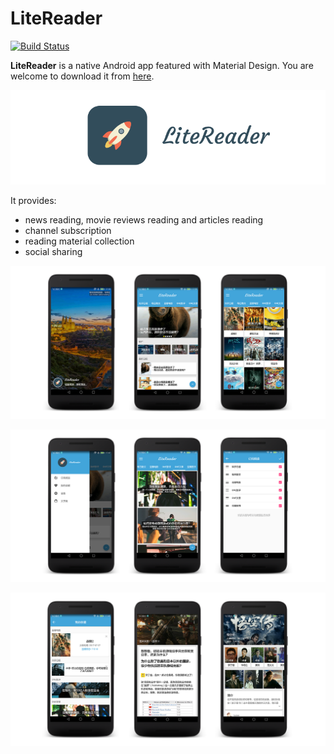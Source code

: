 # LiteReader

[![Build Status](https://travis-ci.org/Mindjet/LiteReader.svg?branch=master)](https://travis-ci.org/Mindjet/LiteReader)

**LiteReader** is a native Android app featured with Material Design. You are welcome to download it from [here](https://www.pgyer.com/FQ75).

![](art/github-icon.png)

It provides:

* news reading, movie reviews reading and articles reading
* channel subscription
* reading material collection
* social sharing

![](art/github-display-1.png)

![](art/github-display-2.png)

![](art/github-display-3.png)



